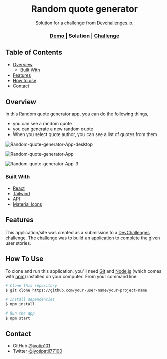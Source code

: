 <!-- Please update value in the {}  -->

<h1 align="center">Random quote generator</h1>

<div align="center">
   Solution for a challenge from  <a href="http://devchallenges.io" target="_blank">Devchallenges.io</a>.
</div>

<div align="center">
  <h3>
    <a href="https://jyotip101.github.io/Random-quote-generator-in-react/">
      Demo
    </a>
    <span> | </span>
    <!-- <a href="https://{your-url-to-the-solution}"> -->
      Solution
    <!-- </a> -->
    <span> | </span>
    <a href="https://devchallenges.io/challenges/8Y3J4ucAMQpSnYTwwWW8">
      Challenge
    </a>
  </h3>
</div>

<!-- TABLE OF CONTENTS -->

## Table of Contents

- [Overview](#overview)
  - [Built With](#built-with)
- [Features](#features)
- [How to use](#how-to-use)
- [Contact](#contact) 

<!-- OVERVIEW -->

## Overview

In this Random quote generator app, you can do the following things,

- you can see a random quote
- you can generate a new random quote
- When you select quote author, you can see a list of quotes from them


![Random-quote-generator-App-desktop](https://user-images.githubusercontent.com/66724598/153000090-eb317c8f-d51f-48ea-a255-929490cccfe4.png)

![Random-quote-generator-App](https://user-images.githubusercontent.com/66724598/153000089-d8a7bdfe-983a-445f-9a53-6b06598ab010.png)

![Random-quote-generator-App-3](https://user-images.githubusercontent.com/66724598/153000141-62992dc0-2ebc-4bc2-9d83-5e5a06253158.png)

### Built With

<!-- This section should list any major frameworks that you built your project using. Here are a few examples.-->

- [React](https://reactjs.org/)
- [Tailwind](https://tailwindcss.com/)
- [API](https://pprathameshmore.github.io/QuoteGarden/)
- [Material Icons](https://google.github.io/material-design-icons/)

## Features

<!-- List the features of your application or follow the template. Don't share the figma file here :) -->

This application/site was created as a submission to a [DevChallenges](https://devchallenges.io/challenges) challenge. The [challenge](https://devchallenges.io/challenges/8Y3J4ucAMQpSnYTwwWW8) was to build an application to complete the given user stories.

## How To Use

<!-- For example: -->

To clone and run this application, you'll need [Git](https://git-scm.com) and [Node.js](https://nodejs.org/en/download/) (which comes with [npm](http://npmjs.com)) installed on your computer. From your command line:

```bash
# Clone this repository
$ git clone https://github.com/your-user-name/your-project-name

# Install dependencies
$ npm install

# Run the app
$ npm start
```
 
## Contact

<!-- - Website [your-website.com](https://{your-web-site-link}) -->

- GitHub [@jyotip101](https://github.com/jyotip101)
- Twitter [@jyotipatil77100](https://twitter.com/jyotipatil77100) 
